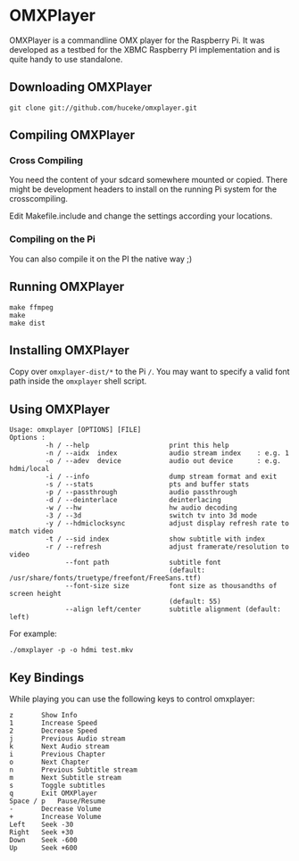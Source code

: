 OMXPlayer
=========

OMXPlayer is a commandline OMX player for the Raspberry Pi. It was developed as
a testbed for the XBMC Raspberry PI implementation and is quite handy to use
standalone. 

Downloading OMXPlayer
---------------------

    git clone git://github.com/huceke/omxplayer.git

Compiling OMXPlayer
-------------------

### Cross Compiling

You need the content of your sdcard somewhere mounted or copied. There might be
development headers to install on the running Pi system for the crosscompiling.

Edit Makefile.include and change the settings according your locations.

### Compiling on the Pi

You can also compile it on the PI the native way ;)

Running OMXPlayer
-----------------

    make ffmpeg
    make
    make dist

Installing OMXPlayer
--------------------

Copy over `omxplayer-dist/*` to the Pi `/`. You may want to specify a valid font
path inside the `omxplayer` shell script.

Using OMXPlayer
---------------

    Usage: omxplayer [OPTIONS] [FILE]
    Options :
             -h / --help                    print this help
             -n / --aidx  index             audio stream index    : e.g. 1
             -o / --adev  device            audio out device      : e.g. hdmi/local
             -i / --info                    dump stream format and exit
             -s / --stats                   pts and buffer stats
             -p / --passthrough             audio passthrough
             -d / --deinterlace             deinterlacing
             -w / --hw                      hw audio decoding
             -3 / --3d                      switch tv into 3d mode
             -y / --hdmiclocksync           adjust display refresh rate to match video
             -t / --sid index               show subtitle with index
             -r / --refresh                 adjust framerate/resolution to video
                  --font path               subtitle font
                                            (default: /usr/share/fonts/truetype/freefont/FreeSans.ttf)
                  --font-size size          font size as thousandths of screen height
                                            (default: 55)
                  --align left/center       subtitle alignment (default: left)

For example:

    ./omxplayer -p -o hdmi test.mkv

Key Bindings
------------

While playing you can use the following keys to control omxplayer:

    z		Show Info
    1		Increase Speed
    2		Decrease Speed
    j		Previous Audio stream
    k		Next Audio stream
    i		Previous Chapter
    o		Next Chapter
    n		Previous Subtitle stream
    m		Next Subtitle stream
    s		Toggle subtitles
    q		Exit OMXPlayer
    Space / p	Pause/Resume
    -		Decrease Volume
    +		Increase Volume
    Left	Seek -30
    Right	Seek +30
    Down	Seek -600
    Up		Seek +600
